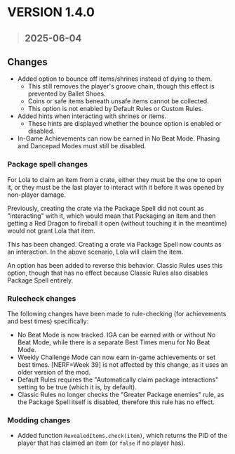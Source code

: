 # **VERSION 1.4.0**
>## **2025-06-04**

## Changes
- Added option to bounce off items/shrines instead of dying to them.
  - This still removes the player's groove chain, though this effect is prevented by Ballet Shoes.
  - Coins or safe items beneath unsafe items cannot be collected.
  - This option is not enabled by Default Rules or Custom Rules.
- Added hints when interacting with shrines or items.
  - These hints are displayed whether the bounce option is enabled or disabled.
- In-Game Achievements can now be earned in No Beat Mode. Phasing and Dancepad Modes must still be disabled.

### Package spell changes
For Lola to claim an item from a crate, either they must be the one to open it, or they must be the last player to interact with it before it was opened by non-player damage.

Previously, creating the crate via the Package Spell did not count as "interacting" with it, which would mean that Packaging an item and then getting a Red Dragon to fireball it open (without touching it in the meantime) would not grant Lola that item.

This has been changed. Creating a crate via Package Spell now counts as an interaction. In the above scenario, Lola will claim the item.

An option has been added to reverse this behavior. Classic Rules uses this option, though that has no effect because Classic Rules also disables Package Spell entirely.

### Rulecheck changes
The following changes have been made to rule-checking (for achievements and best times) specifically:
- No Beat Mode is now tracked. IGA can be earned with or without No Beat Mode, while there is a separate Best Times menu for No Beat Mode.
- Weekly Challenge Mode can now earn in-game achievements or set best times.
  [NERF=Week 39] is not affected by this change, as it uses an older version of the mod.
- Default Rules requires the "Automatically claim package interactions" setting to be true (which it is, by default).
- Classic Rules no longer checks the "Greater Package enemies" rule, as the Package Spell itself is disabled, therefore this rule has no effect.

### Modding changes
- Added function `RevealedItems.check(item)`, which returns the PID of the player that has claimed an item (or `false` if no player has).
